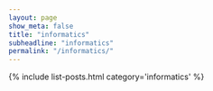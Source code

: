 ```yaml
---
layout: page
show_meta: false
title: "informatics"
subheadline: "informatics"
permalink: "/informatics/"
---
```

{% include list-posts.html category='informatics' %}